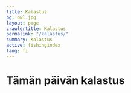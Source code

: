 ```yaml
---
title: Kalastus
bg: owl.jpg
layout: page
crawlertitle: Kalastus
permalink: "/kalastus/"
summary: Kalastus
active: fishingindex
lang: fi
---
```


# Tämän päivän kalastus
